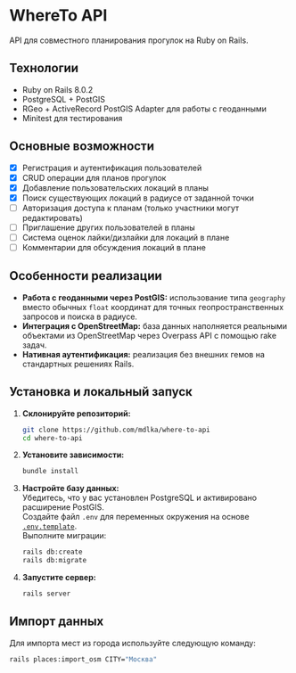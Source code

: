 # WhereTo API

API для совместного планирования прогулок на Ruby on Rails.

## Технологии

* Ruby on Rails 8.0.2
* PostgreSQL + PostGIS
* RGeo + ActiveRecord PostGIS Adapter для работы с геоданными
* Minitest для тестирования

## Основные возможности

* [x] Регистрация и аутентификация пользователей
* [x] CRUD операции для планов прогулок
* [x] Добавление пользовательских локаций в планы
* [x] Поиск существующих локаций в радиусе от заданной точки
* [ ] Авторизация доступа к планам (только участники могут редактировать)
* [ ] Приглашение других пользователей в планы
* [ ] Система оценок лайки/дизлайки для локаций в плане
* [ ] Комментарии для обсуждения локаций в плане

## Особенности реализации

* **Работа с геоданными через PostGIS:** использование типа `geography` вместо обычных `float` координат для точных геопространственных запросов и поиска в радиусе.
* **Интеграция с OpenStreetMap:** база данных наполняется реальными объектами из OpenStreetMap через Overpass API с помощью rake задач.
* **Нативная аутентификация:** реализация без внешних гемов на стандартных решениях Rails.

## Установка и локальный запуск

1.  **Склонируйте репозиторий:**
    ```bash
    git clone https://github.com/mdlka/where-to-api
    cd where-to-api
    ```

2.  **Установите зависимости:**
    ```bash
    bundle install
    ```

3.  **Настройте базу данных:**  
    Убедитесь, что у вас установлен PostgreSQL и активировано расширение PostGIS.  
    Создайте файл `.env` для переменных окружения на основе [`.env.template`](https://github.com/mdlka/where-to-api/blob/master/.env.template).  
    Выполните миграции:
    ```bash
    rails db:create
    rails db:migrate
    ```

4.  **Запустите сервер:**
    ```bash
    rails server
    ```

## Импорт данных
Для импорта мест из города используйте следующую команду:
```bash
rails places:import_osm CITY="Москва"
```

